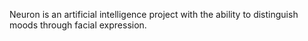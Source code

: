 Neuron is an artificial intelligence project with the ability to distinguish moods through facial expression.
